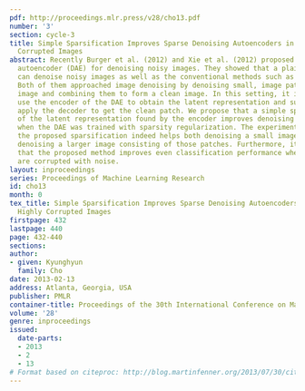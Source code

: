 ```yaml
---
pdf: http://proceedings.mlr.press/v28/cho13.pdf
number: '3'
section: cycle-3
title: Simple Sparsification Improves Sparse Denoising Autoencoders in Denoising Highly
  Corrupted Images
abstract: Recently Burger et al. (2012) and Xie et al. (2012) proposed to use a denoising
  autoencoder (DAE) for denoising noisy images. They showed that a plain, deep DAE
  can denoise noisy images as well as the conventional methods such as BM3D and KSVD.
  Both of them approached image denoising by denoising small, image patches of a larger
  image and combining them to form a clean image. In this setting, it is usual to
  use the encoder of the DAE to obtain the latent representation and subsequently
  apply the decoder to get the clean patch. We propose that a simple sparsification
  of the latent representation found by the encoder improves denoising performance,
  when the DAE was trained with sparsity regularization. The experiments confirm that
  the proposed sparsification indeed helps both denoising a small image patch and
  denoising a larger image consisting of those patches. Furthermore, it is found out
  that the proposed method improves even classification performance when test samples
  are corrupted with noise.
layout: inproceedings
series: Proceedings of Machine Learning Research
id: cho13
month: 0
tex_title: Simple Sparsification Improves Sparse Denoising Autoencoders in Denoising
  Highly Corrupted Images
firstpage: 432
lastpage: 440
page: 432-440
sections: 
author:
- given: Kyunghyun
  family: Cho
date: 2013-02-13
address: Atlanta, Georgia, USA
publisher: PMLR
container-title: Proceedings of the 30th International Conference on Machine Learning
volume: '28'
genre: inproceedings
issued:
  date-parts:
  - 2013
  - 2
  - 13
# Format based on citeproc: http://blog.martinfenner.org/2013/07/30/citeproc-yaml-for-bibliographies/
---
```

